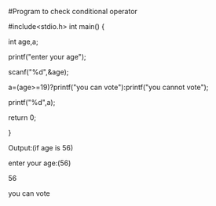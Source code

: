 #Program to check conditional operator

#include<stdio.h>
int main()
{

int age,a;

printf("enter your age");

scanf("%d",&age);

a=(age>=19)?printf("you can vote"):printf("you cannot vote");

printf("%d",a);

return 0;

}

Output:(if age is 56)

enter your age:(56)

56

you can vote
